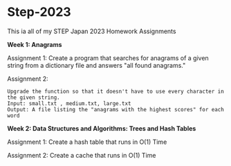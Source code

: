 # Step-2023

This ia all of my STEP Japan 2023 Homework Assignments

**Week 1: Anagrams**

Assignment 1: Create a program that searches for anagrams of a given string from a dictionary file and answers "all found anagrams."

Assignment 2: 
  
    Upgrade the function so that it doesn't have to use every character in the given string.
    Input: small.txt , medium.txt, large.txt
    Output: A file listing the "anagrams with the highest scores" for each word

**Week 2: Data Structures and Algorithms: Trees and Hash Tables**

Assignment 1: Create a hash table that runs in O(1) Time

Assignment 2: Create a cache that runs in O(1) Time
